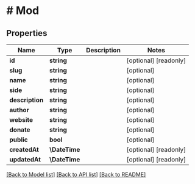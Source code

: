 # # Mod

## Properties

Name | Type | Description | Notes
------------ | ------------- | ------------- | -------------
**id** | **string** |  | [optional] [readonly]
**slug** | **string** |  | [optional]
**name** | **string** |  | [optional]
**side** | **string** |  | [optional]
**description** | **string** |  | [optional]
**author** | **string** |  | [optional]
**website** | **string** |  | [optional]
**donate** | **string** |  | [optional]
**public** | **bool** |  | [optional]
**createdAt** | **\DateTime** |  | [optional] [readonly]
**updatedAt** | **\DateTime** |  | [optional] [readonly]

[[Back to Model list]](../../README.md#models) [[Back to API list]](../../README.md#endpoints) [[Back to README]](../../README.md)
